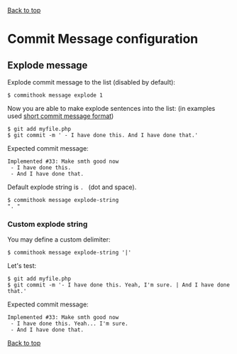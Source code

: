 [Back to top](../README.md)

# Commit Message configuration
## Explode message
Explode commit message to the list (disabled by default):
```shell
$ commithook message explode 1
```

Now you are able to make explode sentences into the list:
(in examples used [short commit message format](commit-msg.md))
```
$ git add myfile.php
$ git commit -m ' - I have done this. And I have done that.'
```
Expected commit message:
```
Implemented #33: Make smth good now
 - I have done this.
 - And I have done that.
```

Default explode string is `. ` (dot and space).
```shell
$ commithook message explode-string
". "
```

### Custom explode string
You may define a custom delimiter:
```shell
$ commithook message explode-string '|'
```
Let's test:
```
$ git add myfile.php
$ git commit -m '- I have done this. Yeah, I'm sure. | And I have done that.'
```
Expected commit message:
```
Implemented #33: Make smth good now
 - I have done this. Yeah... I'm sure.
 - And I have done that.
```

[Back to top](../README.md)
